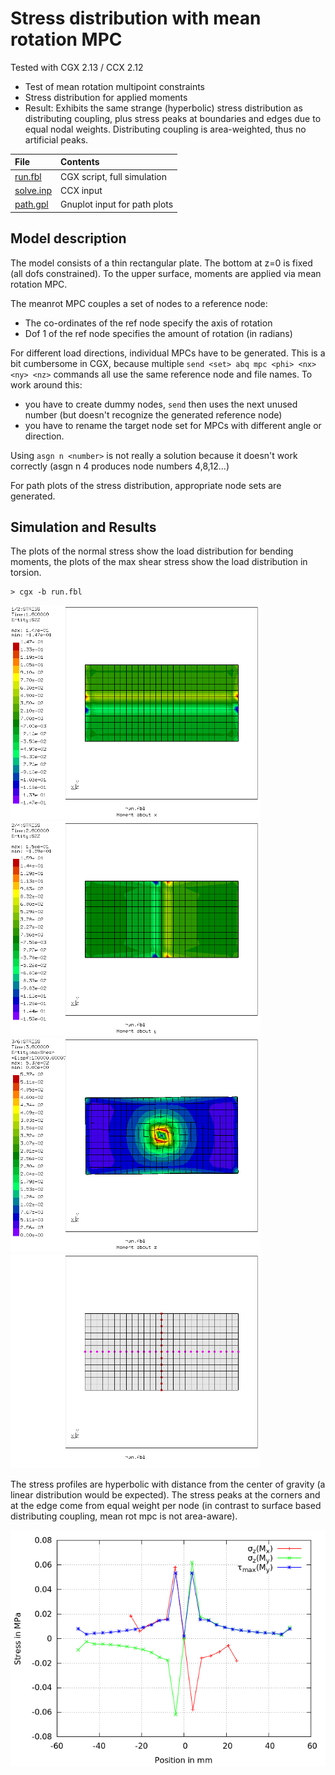 # Stress distribution with mean rotation MPC

Tested with CGX 2.13 / CCX 2.12

+ Test of mean rotation multipoint constraints
+ Stress distribution for applied moments
+ Result: Exhibits the same strange (hyperbolic) stress distribution as distributing coupling, plus stress peaks at boundaries and edges due to equal nodal weights. Distributing coupling is area-weighted, thus no artificial peaks.

File                           | Contents    
 :-------------                | :-------------
 [run.fbl](pre.fbl)            | CGX script, full simulation
 [solve.inp](solve.inp)        | CCX input
 [path.gpl](path.gpl)          | Gnuplot input for path plots

## Model description

The model consists of a thin rectangular plate. The bottom at z=0 is fixed (all dofs constrained).
To the upper surface, moments are applied via mean rotation MPC.

The meanrot MPC couples a set of nodes to a reference node:
 - The co-ordinates of the ref node specify the axis of rotation
 - Dof 1 of the ref node specifies the amount of rotation (in radians)

For different load directions, individual MPCs have to be generated. This is a bit cumbersome in CGX, because multiple `send <set> abq mpc <phi> <nx> <ny> <nz>` commands all use the same reference node and file names. To work around this:
- you have to create dummy nodes, `send` then uses the next unused number (but doesn't recognize the generated reference node)
- you have to rename the target node set for MPCs with different angle or direction.

Using `asgn n <number>` is not really a solution because it doesn't work correctly (asgn n 4 produces node numbers 4,8,12...)

For path plots of the stress distribution, appropriate node sets are generated.

## Simulation and Results

The plots of the normal stress show the load distribution for bending moments, the plots of the max shear stress show the load distribution in torsion.
```
> cgx -b run.fbl
```
<img src="Refs/mx.png" width="400"><img src="Refs/my.png" width="400">
<img src="Refs/mz-disp.png" width="400"><img src="Refs/mesh.png" width="400">

The stress profiles are hyperbolic with distance from the center of gravity (a linear distribution would be expected). The stress peaks at the corners and at the edge come from equal weight per node (in contrast to surface based distributing coupling, mean rot mpc is not area-aware).

<img src="Refs/stress.png">
